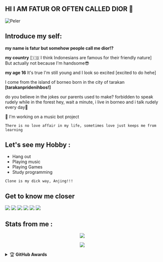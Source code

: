 ## HI I AM FATUR OR OFTEN CALLED DIOR :grimacing:
![Peler](https://telegra.ph/file/35e203b774a3ff2534291.jpg)

## Introduce my self:
**my name is fatur but somehow people call me dior!?**

**my country** [🇮🇩 I think Indonesians are famous for their friendly nature]
But actually not because I'm handsome😎

**my age 16**
It's true I'm still young and I look so excited
[excited to do hehe]

I come from the island of borneo born in the city of tarakan **[tarakanpridenihbos!]**

do you believe in the jokes our parents used to make? forbidden to speak rudely while in the forest
hey, 
wait a minute, i live in borneo and i talk rudely every day🧟

🔭 I'm working on a music bot project

```There is no love affair in my life, sometimes love just keeps me from learning```

## Let's see my Hobby :
- Hang out
- Playing music
- Playing Games
- Study programming

```Clone is my dick way, Anjing!!!```

## Get to know me closer 
</p>
<img src="https://user-images.githubusercontent.com/73097560/115834477-dbab4500-a447-11eb-908a-139a6edaec5c.gif">
    <a href="https://t.me/faturdiorjuga" target="blank"><img src="https://img.icons8.com/nolan/55/telegram-app.png" /></a>
    <a href="https://t.me/uurfavboys1" target="blank"><img src="https://img.icons8.com/nolan/55/telegram-app.png" /></a>
    <a href="https://t.me/fandasupport" target="blank"><img src="https://img.icons8.com/nolan/55/telegram-app.png" /></a>
    <a href="https://instagram.com/fatur.285" target="blank"><img src="https://img.icons8.com/nolan/55/instagram-new.png" /></a>
<img src="https://user-images.githubusercontent.com/73097560/115834477-dbab4500-a447-11eb-908a-139a6edaec5c.gif">

## Stats from me :
<p align="center">
<a href="https://github.com/DIORrios285">
<img src="https://github-readme-stats.vercel.app/api?username=DIORrios285&show_icons=true&theme=tokyonight">
</a>
</p>

<p align="center">
<a href="https://github.com/DIORrios285">
<img src="https://github-readme-stats.vercel.app/api/top-langs/?username=DIORrios285&theme=radical&layout=compact">
</a>
</p>

<details>
    <summary>&#127942 <b>GitHub Awards</b></summary><br/>

![Github Trophy](https://github-profile-trophy.vercel.app/?username=DIORrios285)

</details>
